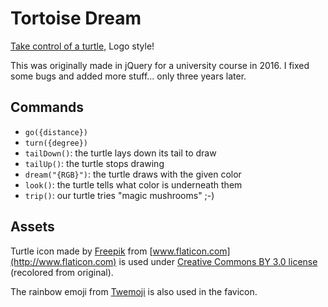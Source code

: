 # Tortoise Dream

[Take control of a turtle,](https://en.wikipedia.org/wiki/Turtle_graphics) Logo style!

This was originally made in jQuery for a university course in 2016. I fixed some bugs and added more stuff... only three years later.

## Commands

- `go({distance})`
- `turn({degree})`
- `tailDown()`: the turtle lays down its tail to draw
- `tailUp()`: the turtle stops drawing
- `dream("{RGB}")`: the turtle draws with the given color
- `look()`: the turtle tells what color is underneath them
- `trip()`: our turtle tries "magic mushrooms" ;-)

## Assets

Turtle icon made by [Freepik](http://www.freepik.com) from [www.flaticon.com](http://www.flaticon.com) is used under [Creative Commons BY 3.0 license](http://creativecommons.org/licenses/by/3.0/) (recolored from original).

The rainbow emoji from [Twemoji](https://github.com/twitter/twemoji) is also used in the favicon.